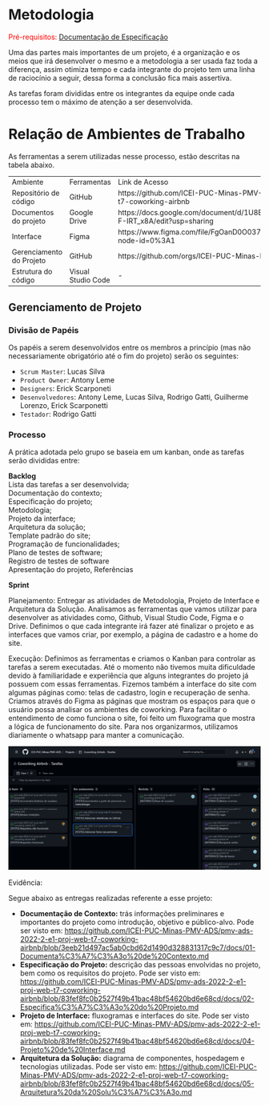 
# Metodologia

<span style="color:red">Pré-requisitos: <a href="2-Especificação do Projeto.md"> Documentação de Especificação</a></span>

<p>Uma das partes mais importantes de um projeto, é a organização e os meios que irá desenvolver o mesmo e a metodologia a ser usada faz toda a diferença, assim otimiza tempo e cada integrante do projeto tem uma linha de raciocínio a seguir, dessa forma a conclusão fica mais assertiva.</p>
<p>As tarefas foram divididas entre os integrantes da equipe onde cada processo tem o máximo de atenção a ser desenvolvida.</p>

# Relação de Ambientes de Trabalho
<p>As ferramentas a serem utilizadas nesse processo, estão descritas na tabela abaixo.</p>
	<table>
    <tr>
        <td>Ambiente</td>
        <td>Ferramentas</td>
        <td>Link de Acesso</td>
    </tr>
    <tr>
        <td>Repositório de código </td>
        <td>GitHub</td>
        <td>https://github.com/ICEI-PUC-Minas-PMV-ADS/pmv-ads-2022-2-e1-proj-web-t7-coworking-airbnb</td>
    </tr>
    <tr>
        <td>Documentos do projeto</td>
        <td>Google Drive</td>
        <td>https://docs.google.com/document/d/1U8BXLZGzARApQJ1aLUsTqgw0CnmtfSrnE-F-IRT_x8A/edit?usp=sharing</td>
    </tr>
    <tr>
        <td>Interface</td>
        <td>Figma</td>
        <td>https://www.figma.com/file/FgOanD0O037f2KUI3qYRDF/Coworking-Airbnb?node-id=0%3A1</td>
    </tr>
    <tr>
        <td>Gerenciamento do Projeto</td>
        <td>GitHub</td>
        <td>https://github.com/orgs/ICEI-PUC-Minas-PMV-ADS/projects/180/views/1</td>
    </tr>
    <tr>
        <td>Estrutura do código</td>
        <td>Visual Studio Code</td>
        <td>-</td>
    </tr>
</table>
	
## Gerenciamento de Projeto

### Divisão de Papéis

Os papéis a serem desenvolvidos entre os membros a princípio (mas não necessariamente obrigatório até o fim do projeto) serão os seguintes:

- `Scrum Master`: Lucas Silva
- `Product Owner`: Antony Leme
- `Designers`: Erick Scarponeti
- `Desenvolvedores`: Antony Leme, Lucas Silva, Rodrigo Gatti, Guilherme Lorenzo, Erick Scarponetti
- `Testador`: Rodrigo Gatti

### Processo

A prática adotada pelo grupo se baseia em um kanban, onde as tarefas serão divididas entre:

**Backlog** <br>
Lista das tarefas a ser desenvolvida;<br> 
Documentação do contexto; <br>
Especificação do projeto;<br>
Metodologia; <br>
Projeto da interface; <br>
Arquitetura da solução; <br>
Template padrão do site; <br>
Programação de funcionalidades; <br>
Plano de testes de software; <br>
Registro de testes de software <br>
Apresentação do projeto, Referências <br>

**Sprint** <br>

Planejamento: Entregar as atividades de Metodologia, Projeto de Interface e Arquitetura da Solução.
Analisamos as ferramentas que vamos utilizar para desenvolver as atividades como, Github, Visual Studio Code, Figma e o Drive. Definimos o que cada integrante irá fazer até finalizar o projeto e as interfaces que vamos criar, por exemplo, a página de cadastro e a home do site.
<br>

Execução: Definimos as ferramentas e criamos o Kanban para controlar as tarefas a serem executadas. Até o momento não tivemos muita dificuldade devido à familiaridade e experiência que alguns integrantes do projeto já possuem com essas ferramentas. Fizemos também a interface do site com algumas páginas como: telas de cadastro, login e recuperação de senha. Criamos através do Figma as páginas que mostram os espaços para que o usuário possa analisar os ambientes de coworking. Para facilitar o entendimento de como funciona o site, foi feito um fluxograma que mostra a lógica de funcionamento do site. Para nos organizarmos, utilizamos diariamente o whatsapp para manter a comunicação.

<img src="src/faculdade.png">

Evidência: 

Segue abaixo as entregas realizadas referente a esse projeto:

- **Documentação de Contexto:** trás informações preliminares e importantes do projeto como introdução, objetivo e público-alvo. Pode ser visto em: https://github.com/ICEI-PUC-Minas-PMV-ADS/pmv-ads-2022-2-e1-proj-web-t7-coworking-airbnb/blob/3eeb21d497ac5ab0cbd62d1490d328831317c9c7/docs/01-Documenta%C3%A7%C3%A3o%20de%20Contexto.md
- **Especificação do Projeto:** descrição das pessoas envolvidas no projeto, bem como os requisitos do projeto. Pode ser visto em: https://github.com/ICEI-PUC-Minas-PMV-ADS/pmv-ads-2022-2-e1-proj-web-t7-coworking-airbnb/blob/83fef8fc0b2527f49b41bac48bf54620bd6e68cd/docs/02-Especifica%C3%A7%C3%A3o%20do%20Projeto.md
- **Projeto de Interface:** fluxogramas e interfaces do site. Pode ser visto em: https://github.com/ICEI-PUC-Minas-PMV-ADS/pmv-ads-2022-2-e1-proj-web-t7-coworking-airbnb/blob/83fef8fc0b2527f49b41bac48bf54620bd6e68cd/docs/04-Projeto%20de%20Interface.md
- **Arquitetura da Solução:** diagrama de componentes, hospedagem e tecnologias utilizadas. Pode ser visto em: https://github.com/ICEI-PUC-Minas-PMV-ADS/pmv-ads-2022-2-e1-proj-web-t7-coworking-airbnb/blob/83fef8fc0b2527f49b41bac48bf54620bd6e68cd/docs/05-Arquitetura%20da%20Solu%C3%A7%C3%A3o.md

